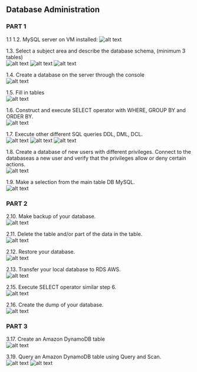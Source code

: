 ## Database Administration

### PART 1

1.1 1.2. MySQL server on VM installed:
![alt text](https://github.com/shevtshov/DevOps_online_Dnipro_2021Q4/blob/main/m4/task4.1/1.2.png)

1.3. Select a subject area and describe the database schema, (minimum 3 tables)   
![alt text](https://github.com/shevtshov/DevOps_online_Dnipro_2021Q4/blob/main/m4/task4.1/1.30.png)
![alt text](https://github.com/shevtshov/DevOps_online_Dnipro_2021Q4/blob/main/m4/task4.1/1.31.png)
![alt text](https://github.com/shevtshov/DevOps_online_Dnipro_2021Q4/blob/main/m4/task4.1/1.32.png)

1.4. Create a database on the server through the console   
![alt text](https://github.com/shevtshov/DevOps_online_Dnipro_2021Q4/blob/main/m4/task4.1/1.4.png)

1.5. Fill in tables   
![alt text](https://github.com/shevtshov/DevOps_online_Dnipro_2021Q4/blob/main/m4/task4.1/1.5.png)

1.6. Construct and execute SELECT operator with WHERE, GROUP BY and ORDER BY.   
![alt text](https://github.com/shevtshov/DevOps_online_Dnipro_2021Q4/blob/main/m4/task4.1/1.6.png)

1.7. Execute other different SQL queries DDL, DML, DCL.   
![alt text](https://github.com/shevtshov/DevOps_online_Dnipro_2021Q4/blob/main/m4/task4.1/1.71.png)
![alt text](https://github.com/shevtshov/DevOps_online_Dnipro_2021Q4/blob/main/m4/task4.1/1.70.png)
![alt text](https://github.com/shevtshov/DevOps_online_Dnipro_2021Q4/blob/main/m4/task4.1/1.72.png)

1.8. Create a database of new users with different privileges. Connect to the databaseas a new user and verify that the privileges allow or deny certain actions.   
![alt text](https://github.com/shevtshov/DevOps_online_Dnipro_2021Q4/blob/main/m4/task4.1/1.8.png)

1.9. Make a selection from the main table DB MySQL.   
![alt text](https://github.com/shevtshov/DevOps_online_Dnipro_2021Q4/blob/main/m4/task4.1/1.9.png)

### PART 2

2.10. Make backup of your database.   
![alt text](https://github.com/shevtshov/DevOps_online_Dnipro_2021Q4/blob/main/m4/task4.1/2.10.png)

2.11. Delete the table and/or part of the data in the table.  
![alt text](https://github.com/shevtshov/DevOps_online_Dnipro_2021Q4/blob/main/m4/task4.1/2.11.png)

2.12. Restore your database.  
![alt text](https://github.com/shevtshov/DevOps_online_Dnipro_2021Q4/blob/main/m4/task4.1/2.12.png)

2.13. Transfer your local database to RDS AWS.   
![alt text](https://github.com/shevtshov/DevOps_online_Dnipro_2021Q4/blob/main/m4/task4.1/2.13.png)

2.15. Execute SELECT operator similar step 6.  
![alt text](https://github.com/shevtshov/DevOps_online_Dnipro_2021Q4/blob/main/m4/task4.1/2.15.png)

2.16. Create the dump of your database.  
![alt text](https://github.com/shevtshov/DevOps_online_Dnipro_2021Q4/blob/main/m4/task4.1/2.16.png)


### PART 3

3.17. Create an Amazon DynamoDB table  
![alt text](https://github.com/shevtshov/DevOps_online_Dnipro_2021Q4/blob/main/m4/task4.1/3.17.png)

3.19. Query an Amazon DynamoDB table using Query and Scan.  
![alt text](https://github.com/shevtshov/DevOps_online_Dnipro_2021Q4/blob/main/m4/task4.1/3.190.png)
![alt text](https://github.com/shevtshov/DevOps_online_Dnipro_2021Q4/blob/main/m4/task4.1/3.191.png)
